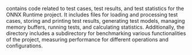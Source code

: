 contains code related to test cases, test results, and test statistics for the ONNX Runtime project. It includes files for loading and processing test cases, storing and printing test results, generating test models, managing memory buffers, running tests, and calculating statistics. Additionally, the directory includes a subdirectory for benchmarking various functionalities of the project, measuring performance for different operations and configurations.